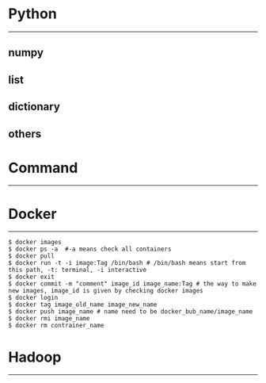 # Python
---------------------
## numpy


## list

## dictionary

## others


# Command
---------------------
# 




# Docker
---------------------
    $ docker images
    $ docker ps -a  #-a means check all containers
    $ docker pull
    $ docker run -t -i image:Tag /bin/bash # /bin/bash means start from this path, -t: terminal, -i interactive
    $ docker exit
    $ docker commit -m "comment" image_id image_name:Tag # the way to make new images, image_id is given by checking docker images
    $ docker login 
    $ docker tag image_old_name image_new_name
    $ docker push image_name # name need to be docker_bub_name/image_name
    $ docker rmi image_name
    $ docker rm contrainer_name


# Hadoop
----------------------
